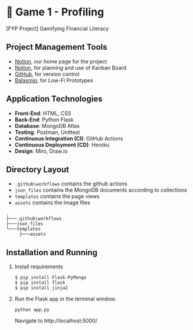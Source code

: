 # 🧍 Game 1 - Profiling
[FYP Project] Gamifying Financial Literacy

## Project Management Tools
- [Notion](https://www.notion.so/ng-pei-ming-jessie/cae11da24f9b47fc8738f7269b502b21?v=f755af39ebeb41089265afdd109d7d98), our home page for the project
- [Notion](https://www.notion.so/ng-pei-ming-jessie/846cc0d09da74884a65581b2b1b7fc0b?v=55f27f5d83094e9484e1b6ef67bdcb02), for planning and use of Kanban Board
- [GitHub](https://github.com/traveltheworldwithaflaskoftea/fyp_game1), for version control
- [Balasmiq](https://drive.google.com/file/d/17DneBRFHjLqSMf__QU4schfs7CL0lqn6/view?usp=sharing), for Low-Fi Prototypes

## Application Technologies
- **Front-End**: HTML, CSS
- **Back-End**: Python Flask
- **Database**: MongoDB Atlas
- **Testing**: Postman, Unittest
- **Continuous Integration (CI)**: GitHub Actions
- **Continuous Deployment (CD)**: Heroku
- **Design**: Miro, Draw.io

## Directory Layout
- `.github\workflows` contains the github actions 
- `json_files` contains the MongoDB documents according to collections
- `templates` contains the page views
- `assets` contains the image files

```
.
├───.github\workflows
├───json_files
└───templates
     ├───assets
```

## Installation and Running
1. Install requirements 
   ```
   $ pip install Flask-PyMongo
   $ pip install flask
   $ pip install jinja2
   ```
2. Run the Flask app in the terminal window.
   ```
   python app.py
   ```
   Navigate to http://localhost:5000/
   

   
